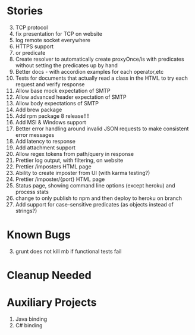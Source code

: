 Stories
=======
3. TCP protocol
1. fix presentation for TCP on website
0. log remote socket everywhere
1. HTTPS support
1. or predicate
2. Create resolver to automatically create proxyOnce/is with predicates without
  setting the predicates up by hand
4. Better docs - with accordion examples for each operator,etc
4. Tests for documents that actually read a class in the HTML to try each request and verify response
3. Allow base mock expectation of SMTP
4. Allow advanced header expectation of SMTP
5. Allow body expectations of SMTP
6. Add brew package
7. Add rpm package
8 release!!!!
8. Add MSI & Windows support
9. Better error handling around invalid JSON requests to make consistent error messages
1. Add latency to response
1. Add attachment support
1. Allow regex tokens from path/query in response
20. Prettier log output, with filtering, on website
21. Prettier /imposters HTML page
22. Ability to create imposter from UI (with karma testing?)
23. Prettier /imposter/{port} HTML page
24. Status page, showing command line options (except heroku) and process stats
25. change to only publish to npm and then deploy to heroku on branch
26. Add support for case-sensitive predicates (as objects instead of strings?)

Known Bugs
==========
3. grunt does not kill mb if functional tests fail

Cleanup Needed
==============

Auxiliary Projects
==================
1. Java binding
2. C# binding

